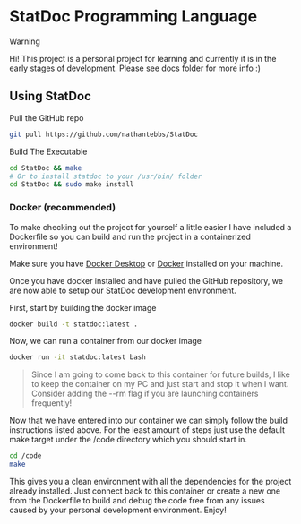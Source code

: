 # StatDoc Programming Language

> [!WARNING]
> Hi! This project is a personal project for learning and currently it is in the early stages of development. Please see docs folder for more info :)

## Using StatDoc

Pull the GitHub repo

```bash
git pull https://github.com/nathantebbs/StatDoc
```

Build The Executable

```bash
cd StatDoc && make
# Or to install statdoc to your /usr/bin/ folder
cd StatDoc && sudo make install
```

### Docker (recommended)

To make checking out the project for yourself a little easier I have included a Dockerfile so you can build and run the project in a containerized environment!

Make sure you have [Docker Desktop](https://www.docker.com/products/docker-desktop/) or [Docker](https://docs.docker.com/engine/install/) installed on your machine.

Once you have docker installed and have pulled the GitHub repository, we are now able to setup our StatDoc development environment.

First, start by building the docker image
```bash
docker build -t statdoc:latest .
```

Now, we can run a container from our docker image
```bash
docker run -it statdoc:latest bash
```

> Since I am going to come back to this container for future builds, I like
> to keep the container on my PC and just start and stop it when I want.
> Consider adding the --rm flag if you are launching containers frequently!

Now that we have entered into our container we can simply follow the build instructions listed above. For the least amount of steps just use the default make target
under the /code directory which you should start in.
```bash
cd /code
make
```

This gives you a clean environment with all the dependencies for the project already installed. Just connect back to this container or create a new one from the Dockerfile
to build and debug the code free from any issues caused by your personal development environment. Enjoy!

